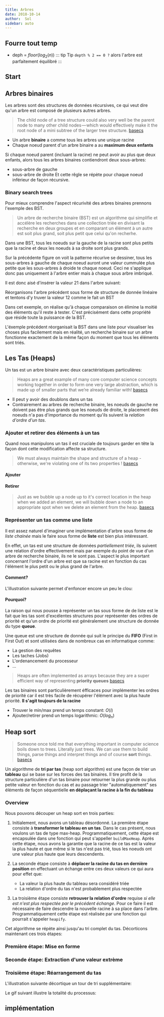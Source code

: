 ```yaml
---
title: Arbres
date: 2018-10-14
author:  Sol
sidebar: auto
---
```


## Fourre tout temp

* deph = $floor(log_2(n))$
::: tip Tip
`depth % 2 == 0 ?` alors l'arbre est parfaitement équilibré
:::


## Start

<Col spacer="1" proportions="4/6" vAlign="0">
<template slot="left">

<Media
    src="https://cdn-images-1.medium.com/max/1000/1*ZTtVCoVYVEzesXc5dAegkw.jpeg"
    url="https://medium.com/basecs/how-to-not-be-stumped-by-trees-5f36208f68a7"
    width=450
/>

</template>
<template slot="right">

* **Racine**: Point de départ, le premier **noeud**
* **Lien**: La référence qui pointe d'un noeud parent vers un noeud enfant
* **Enfant**: Un noeud qui a un noeud parent qui pointe sur lui
* **Parent**: Un noeud qui a une référence sur un autre noeud
* **Fratrie (Sibilings)**: Un groupe de noeuds enfants du même parent
* **Feuille**: Un noeud qui n'a pas d'enfant

</template>
</Col>


<Col spacer="1" proportions="4/6" vAlign="0">
<template slot="left">

<Media
    src="https://cdn-images-1.medium.com/max/1000/1*6Y-RQcOTx5WsYg2bgJ_3zA.jpeg"
    url="https://medium.com/basecs/how-to-not-be-stumped-by-trees-5f36208f68a7"
    width=450
/>

</template>
<template slot="right">

* Un arbre ne peut avoir qu'une seul **racine** et la racine n'a **pas** de parent.
* $n$ noeuds veut **toujours** dire $n-1$ liens  

</template>
</Col>


<Col spacer="1" proportions="9/1" vAlign="0">
<template slot="left">

<Media
    src="https://cdn-images-1.medium.com/max/1000/1*PWwQAA310nefA43Sk6gWig.jpeg"
    url="https://medium.com/basecs/how-to-not-be-stumped-by-trees-5f36208f68a7"
    width=450
/>

</template>
<template slot="right">

* Les arbres sont des structures de données **récursives**. Un arbre est généralement composé de plus petits arbres appelés **sous-arbres** imbriqués dans l'arbre principale.

</template>
</Col>


<Col spacer="1" proportions="7/3" vAlign="0">
<template slot="left">

<Media
    src="https://cdn-images-1.medium.com/max/1000/1*sxEBE8JC4UTR38FX-7RSfw.jpeg"
    url="https://medium.com/basecs/how-to-not-be-stumped-by-trees-5f36208f68a7"
    width=450
/>

</template>
<template slot="right">

* La **profondeur** d'un **noeud** est le nombre de liens qu'il faut emprunter pour le rejoindre en parant de la **racine** de l'arbre
* La **hauteur** d'un **noeud** est le nombre de liens entre ce noeud et la **feuille** la plus distante

</template>
</Col>


<Col spacer="1" proportions="7/3" vAlign="0">
<template slot="left">

<Media
    src="https://cdn-images-1.medium.com/max/1000/1*zkYif_uQsOS80Zx7L0K9pg.jpeg"
    url="https://medium.com/basecs/how-to-not-be-stumped-by-trees-5f36208f68a7"
    width=450
/>

</template>
<template slot="right">

* Un arbre est **équilibré** si deux noeuds de la même fratrie ont une **hauteur** qui ne diffère en profondeur que d'un niveau $1$ au maximum.

</template>
</Col>

## Arbres binaires

Les arbres sont des structures de données récursives, ce qui veut dire qu'un arbre est composé de plusieurs autres arbres.

> The child node of a tree structure could also very well be the parent node to many other child nodes — which would effectively make it the root node of a mini subtree of the larger tree structure. [basecs](https://medium.com/basecs/leaf-it-up-to-binary-trees-11001aaf746d)

* Un arbre **binaire** a comme tous les arbres une unique racine
* Chaque noeud parent d'un arbre binaire a au **maximum deux enfants**

Si chaque noeud parent (incluant la racine) ne peut avoir au plus que deux enfants, alors tous les arbres binaires contiendront deux sous-arbres:
* sous-arbre de gauche
* sous-arbre de droite
Et cette rêgle se répète pour chaque noeud inférieur de façon récursive.


<Media
    src="https://cdn-images-1.medium.com/max/1000/1*UjSfPoMwCEkke1_iuNZ1EQ.jpeg"
    url="https://medium.com/basecs/leaf-it-up-to-binary-trees-11001aaf746d"
    caption="Chaque arbre binaire contient deux sous arbres imbriqués dans l'arbre principal: Un sous-arbre de gauche et un sous arbre de droite"
    center="true"
    width=550
/>

### Binary search trees

Pour mieux comprendre l'aspect récurivité des arbres binaires prennons l'exemple des BST.

> Un arbre de recherche binaire (BST) est un algorithme qui simplifie et accélère les recherches dans une collection triée en divisant la recherche en deux groupes et en comparant un élément à un autre est soit plus grand, soit plus petit que celui qu'on recherhe.

Dans une BST, tous les noeuds sur la gauche de la racine sont plus petits que la racine et deux les noeuds à sa droite sont plus grands. 

<Media
    src="https://i.imgur.com/WXiutTn.png"
    center="true"
    width=550
/>


Sur la précédente figure on voit la patterne récurive se dessiner, tous les sous-arbres à gauche de chaque noeud auront une valeur cummulée plus petite que les sous-arbres à droide te chaque noeud. Ceci ne s'applique donc pas uniquement à l'arbre entier mais à chaque sous arbre imbriqué.

Il est donc aisé d'insérer la valeur 21 dans l'arbre suivant:




<Col spacer="1" proportions="7/3" vAlign="0">
<template slot="left">

<Media
    src="https://cdn-images-1.medium.com/max/1000/1*2KbEeyVk3OX82o3A1prDEw.jpeg"
    url="https://medium.com/basecs/leaf-it-up-to-binary-trees-11001aaf746d"
    center="true"
    width=550
/>

</template>
<template slot="right">

<Tree :tree="
    [
        26, 
        [
            19, 12, [21, '', 24]
        ],
        [
            33, 31, 34
        ]
    ]
"/>

</template>
</Col>

Réorganisons l'arbre précédent sous forme de structure de donnée linéaire et tentons d'y truver la valeur 12 comme le fait un BST

<Media
    src="https://cdn-images-1.medium.com/max/750/1*h-9gysybCLfvBIYNyUTwuQ.jpeg"
    center="true"
    width=550
/>

Dans cet exemple, on réalise qu'à chaque comparaison on élimine la moitié des éléments qu'il reste à tester. C'est précisément dans cette propriété que réside toute la puissance de la BST.

L'éxemple précédent réorganisait la BST dans une liste pour visualiser les choses plus facilement mais en réalité, un recherche binaire sur un arbre fonctionne exactement de la même façon du moment que tous les éléments sont triés.

## Les Tas (Heaps)
Un tas est un arbre binaire avec deux caractéristiques particulières: 

<Col spacer="1" proportions="5/5" vAlign="80">
<template slot="left">

<Media
    src="https://cdn-images-1.medium.com/max/750/1*YsG9jcE4XiDMj-E_VhX03A.jpeg"
    url="https://cdn-images-1.medium.com/max/750/1*YsG9jcE4XiDMj-E_VhX03A.jpeg"
    width=450
    center="true"
/>

</template>
<template slot="right">

1. **Forme**: Un tas est un arbre binaire équilibré. 
    * Tous les niveaux de l'arbre doivent être complets à l'exception éventuelle du dernier
    * La partie gauche du dernier niveau doit toujours être complet
2. **Ordre** relation d'ordre d'in tas_ : 
    * La racine d'un tas doit être plus grand ou égale à tous ses descendents (**min-heap**)
    * La racine d'un tas doit être plus petite ou égale à tous ses descendents (**max-heap**)

Une autre façon de voir les choses est qu'il faut que tous les noeuds d'un niveau aient leurs deux enfants avant que la partie de gauche ne commence à voir des petits enfants.

</template>
</Col>


>Heaps are a great example of many core computer science concepts working together in order to form one very large abstraction, which is made up of smaller parts that we’re already familiar with! [basecs](https://medium.com/basecs/learning-to-love-heaps-cef2b273a238)


<Media
    src="https://cdn-images-1.medium.com/max/750/1*0hd7XsIV3D092XKKTZg6Pg.jpeg"
    url="https://cdn-images-1.medium.com/max/750/1*0hd7XsIV3D092XKKTZg6Pg.jpeg"
    center="true"
    width=450
/>

* Il peut y avoir des doublons dans un tas
* Contrairement au arbres de recherche binaire, les noeuds de gauche ne doivent pas être plus grands que les noeuds de droite, le placement des noeuds n'a pas d'importance du moment qu'ils suivent la _relation d'ordre d'un tas_.

### Ajouter et retirer des éléments à un tas

Quand nous manipulons un tas il est cruciale de toujours garder en tête la façon dont cette modification affecte sa structure.

> We must always maintain the shape and structure of a heap - otherwise, we're violating one of its two properties ! [basecs](https://medium.com/basecs/learning-to-love-heaps-cef2b273a238)


#### Ajouter

<Col spacer="2" proportions="7/3" vAlign="25">
<template slot="left">

<Media
    src="https://cdn-images-1.medium.com/max/750/1*BP0o8V34jxYE4Dn8byJqow.jpeg"
    url="https://cdn-images-1.medium.com/max/750/1*BP0o8V34jxYE4Dn8byJqow.jpeg"
    caption="Ajout dans le cas d'un max-heap"
    center="true"
    width=450
/>

</template>
<template slot="right">
Dans cet exemple, nous avons affaire à un max-heap. Chaque élément descendent d'un noeud est plus petit que son parent et l'arbre doit être équilibré.

* **Le seul endroit pour ajouter un élément est toujours à la suite du précédent sur le niveau le plus bas qui n'est pas complet.** Si tous les niveaux sont complets, un nouveau niveau commence.


* Si le placement de ce nouvel élément enfreint la règle d'ordre tu tas (max-heap dans cet exemple) il est nécessaire de le rétablir en échangeant les éléments concernés et ainsi de suite jusqu'à rétablissement de l'ordre dans l'arbre entier.

</template>
</Col>

#### Retirer

<Col spacer="2" proportions="7/3" vAlign="25">
<template slot="left">

<Media
    src="https://cdn-images-1.medium.com/max/750/1*tq8hBeMDKPTvhfp9R_J45g.jpeg"
    url="https://cdn-images-1.medium.com/max/750/1*tq8hBeMDKPTvhfp9R_J45g.jpeg"
    caption="Retirer dans le cas d'un min-heap 1/2"
    center="true"
    width=450
/>

</template>
<template slot="right">

Le plus souvent, quand nous retirons un élément d'un tas, il s'aggit de la racine qui est en fonction du cas le plus grand ou le plus petit élément.

* Pour garder la structure de l'arbre intacte, le seul éléments que nous pouvons retirer pour remplacer la racine est le noeud le plus à droite (erreur dans l'image) sur le niveau le plus bas. Ce qui aura pour effet d'enfreindre l'ordre de notre arbre.

* Pour rétablir l'ordre il faut échanger la nouvelle racine avec son descendent de plus grande valeur et ainsi de suite jusqu'à ce que l'ordre soit rétablit.

</template>
</Col>

<Media
    src="https://cdn-images-1.medium.com/max/1000/1*6bCR-NtCtEh9IfRHTzDn_Q.jpeg"
    url="https://cdn-images-1.medium.com/max/1000/1*6bCR-NtCtEh9IfRHTzDn_Q.jpeg"
    caption="Retirer dans le cas d'un min-heap 1/2"
    width=450
/>

> Just as we bubble up a node up to it's correct location in the heap when we added an element, we will bubble down a node to an appropriate spot when we delete an element from the heap. [basecs](https://medium.com/basecs/learning-to-love-heaps-cef2b273a238)

### Représenter un tas comme une liste

Il est assez naturel d'imaginer une implémentation d'arbre sous forme de _liste chainée_ mais le faire sous forme de **liste** est bien plus intéressant.

En effet, un tas est une structure de données _partiellement triée_, ils suivent une relation d'ordre effectivement mais par exemple du point de vue d'un arbre de recherche binaire, ils ne le sont pas. L'aspect le plus important concernant l'ordre d'un arbre est que sa racine est en fonction du cas l'élément le plus petit ou le plus grand de l'arbre.


#### Comment?

<Col spacer="1" proportions="5/5" vAlign="0">
<template slot="left">

<Media
    src="https://cdn-images-1.medium.com/max/750/1*cN_AR3fwVNRIf-pYIAYqYw.jpeg"
    url="https://cdn-images-1.medium.com/max/750/1*cN_AR3fwVNRIf-pYIAYqYw.jpeg"
    center="true"
    width=450
/>

</template>
<template slot="right">

* La **racine est toujours à l'index 0** du tas
* Si nous connaissons l'index de la racine, nous pouvons manipuler cet index pour déterminer où se trouvent ses enfants dans la liste. 

* De façon générale si l'index d'un noeud parent est représenté par `i` dans un tableau, alors:
    * Son **enfant de gauche** en `2i + 1`
    * Son **enfant de droite** en `2i + 2`

</template>
</Col>

<Col spacer="1" proportions="4/6" vAlign="0">
<template slot="left">

<Media
    src="https://cdn-images-1.medium.com/max/750/1*5mhwGo-y-Zw3X2a2l446Qw.jpeg"
    url="https://cdn-images-1.medium.com/max/750/1*5mhwGo-y-Zw3X2a2l446Qw.jpeg"
    width=450
/>

</template>
<template slot="right">

**Index des enfants d'un noeud:**
* `left` = $2i + 1$
* `right` =  $2i + 2$

**Index du parent d'un noeud:**
* `parent` = $floor(\frac{i-1}{2})$

Avec $i$ = noeud courant


</template>
</Col>

L'illustration suivante permet d'enfoncer encore un peu le clou:

<Media
    src="https://cdn-images-1.medium.com/max/1000/1*PIY7aOhvUeDV5PJNboPv0A.jpeg"
    url="https://cdn-images-1.medium.com/max/1000/1*PIY7aOhvUeDV5PJNboPv0A.jpeg"
    width=550
/>

#### Pourquoi?

La raison qui nous pousse à représenter un tas sous forme de de liste est le fait que les tas sont d'excélentes structures pour représenter des ordres de priorité et qu'un ordre de priorité est généralement une structure de donnée du type **queue**.

Une queue est une structure de donnée qui suit le principe du **FIFO** (First in First Out) et sont utilisées dans de nombreux cas en informatique comme:
* La gestion des requêtes
* Les taches (Jobs)
* L'ordenancement du processeur
* ...

> Heaps are often implemented as arrays because they are a super efficient way of representing **priority queues** [basecs](https://medium.com/basecs/learning-to-love-heaps-cef2b273a238)

<Col spacer="1" proportions="4/6" vAlign="0">
<template slot="left">

<Media
    src="https://cdn-images-1.medium.com/max/1000/1*1dm1UKgWwvpWmmKEIokKHg.jpeg"
    url="https://cdn-images-1.medium.com/max/1000/1*1dm1UKgWwvpWmmKEIokKHg.jpeg"
    center="true"
    width=450
/>

</template>
<template slot="right">

Un ordre de priorité (priority queue) est une queue avec 3 propriétés supplémentaires:

1. Chaque élément a une **priorité** associée (généralement un entier)
2. Un élément avec une **plus grande priorité** est retiré de la queue **avant** un élément de priorité moindre
3. Deux éléments avec une **même priorité** sont retirés da la queue en suivant l'**ordre d'entrée dans la queue**

</template>
</Col>

<Media
    src="https://cdn-images-1.medium.com/max/1000/1*4rG1Dxt18Y5p0FefQDf-1A.jpeg"
    url="https://cdn-images-1.medium.com/max/1000/1*4rG1Dxt18Y5p0FefQDf-1A.jpeg"
    width=450
/>

Les tas binaires sont particulièrement éfficaces pour implémenter les ordres de priorité car il est très facile de récupérer l'élément avec la plus haute priorité. **Il s'agit toujours de la racine**

* Trouver le min/max prend un temps constant: $O(i)$
* Ajouter/retirer prend un temps logarithmic: $O(log_n)$

## Heap sort

>Someone once told me that everything important in computer science boils down to trees. Literally just trees. We can use them to build things, parse things and interpret things and of course **sort** things. [basecs](https://medium.com/basecs/heapify-all-the-things-with-heap-sort-55ee1c93af82)

Un algorithme de **tri par tas** (heap sort algorithm) est une façon de trier un **tableau** qui se base sur les forces des tas binaires. Il tire profit de la structure particulière d'un tas binaire pour retourner la plus grande ou plus petite valeur en fonction du cas et au passage trier "automatiquement" ses éléments de façon séquentielle **en déplaçant la racine à la fin du tableau**

### Overview

Nous pouvons découper un heap sort en trois parties:

1. Initialement, nous avons un tableau désordonné. La première étape consiste à **transformer le tableau en un tas**. Dans le cas présent, nous voulons un tas de type max-heap. Programmatiquement, cette étape est encapsulée dans une fonction qui peut s'appeller `buildMaxHeap`. Après cette étape, nous avons la garantie que la racine de ce tas est la valeur la plus haute et que même si le tas n'est pas trié, tous les noeuds ont une valeur plus haute que leurs descendents.

2. La seconde étape consiste à **déplacer la racine du tas en dernière position** en effectuant un échange entre ces deux valeurs ce qui aura pour effet que:
    * La valeur la plus haute du tableau sera considéré triée
    * La relation d'ordre du tas n'est probablement plus respectée

3. La troisième étape consiste **retrouver la relation d'ordre** requise _si elle est n'est plus respectée par le précédent échange_. Pour ce faire il est nécessaire de faire descendre la nouvelle racine à sa place dans l'arbre. Programmatiquement cette étape est réalisée par une fonction qui pourrait s'appeler `heapify`.

Cet algorithme se répète ainsi jusqu'au tri complet du tas. Décorticons maintenant ces trois étapes:

### Première étape: Mise en forme

<Col spacer="1" proportions="5/5" vAlign="50">
<template slot="left">


<Media
    src="https://cdn-images-1.medium.com/max/750/1*KBafG8K6xaO7cY8O30XHdQ.jpeg"
    url="https://cdn-images-1.medium.com/max/750/1*KBafG8K6xaO7cY8O30XHdQ.jpeg"
    center="true"
    width=450
/>

</template>
<template slot="right">

1. On commence avec un tableau desordonné
 
2. On le met sous forme d'arbre binaire

3. On transforme cet arbre en tas binaire de type max-heap

</template>
</Col>

### Seconde étape: Extraction d'une valeur extrème

<Col spacer="1" proportions="10/0" vAlign="0">
<template slot="left">

<Media
    src="https://cdn-images-1.medium.com/max/1000/1*Km1jk3hsH2cc751KKY41EA.jpeg"
    url="https://cdn-images-1.medium.com/max/1000/1*Km1jk3hsH2cc751KKY41EA.jpeg"
    center="true"
    width=450
/>

</template>
<template slot="right">

1. On échange la racine avec le dernier noeud, ce qui a pour effet que le dernier noeud aura la valeur la plus élevée du tas et est donc considérée triée. **Logiquement nous la retirons donc du tas, programmatquement elle se retrouve au dernier indexe du tableau**.

</template>
</Col>

<Col spacer="1" proportions="5/5" vAlign="50">
<template slot="left">

<Media
    src="https://cdn-images-1.medium.com/max/1000/1*RUt3itnTRK00-q3mek8F6g.jpeg"
    url="https://cdn-images-1.medium.com/max/1000/1*RUt3itnTRK00-q3mek8F6g.jpeg"
    center="true"
    width=450
/>

</template>
<template slot="right">

5. À la suite du précédent échange, on se retrouve avec:
    *  Un noeud de moins dans le tas
    *  Une racine qui n'est pas l'élément avec la plus haute valeur
    Il est donc nécessaire de replacer le noeud qui contient `1` à sa place.

</template>
</Col>

### Troisième étape: Réarrangement du tas

<Col spacer="1" proportions="5/5" vAlign="0">
<template slot="left">

<Media
    src="https://cdn-images-1.medium.com/max/1000/1*ZfdxyIDgK3GABnDPeP-IQw.jpeg"
    url="https://cdn-images-1.medium.com/max/1000/1*ZfdxyIDgK3GABnDPeP-IQw.jpeg"
    center="true"
    width=450
/>

</template>
<template slot="right">

1. Une fois l'ordre regagné, nous répétons les étapes précédentes...
    * Échange de la racine avec le dernier noeud
    * Réarrangement du tas
  ... jusqu'à ce que le tas se retrouve avec une hauteur de 1.

</template>
</Col>

L'illustration suivante décortique un tour de tri supplémentaire:

<Media
    src="https://cdn-images-1.medium.com/max/1000/1*xjOjmTdKM9ZTQCpbARzp0w.jpeg"
    url="https://cdn-images-1.medium.com/max/1000/1*xjOjmTdKM9ZTQCpbARzp0w.jpeg"
    width=450
/>

Le gif suivant illustre la totalité du processus:

<Media
    src="https://upload.wikimedia.org/wikipedia/commons/4/4d/Heapsort-example.gif"
    url="https://upload.wikimedia.org/wikipedia/commons/4/4d/Heapsort-example.gif"
    width=450
/>

## implémentation






